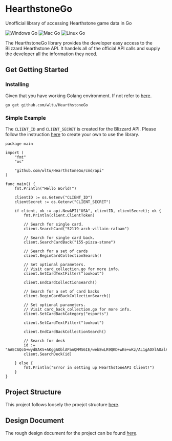 # HearthstoneGo
Unofficial library of accessing Hearthstone game data in Go

![Windows Go](https://github.com/wltu/HearthstoneGo/workflows/Windows%20Go/badge.svg?branch=master)
![Mac Go](https://github.com/wltu/HearthstoneGo/workflows/Mac%20Go/badge.svg?branch=master)
![Linux Go](https://github.com/wltu/HearthstoneGo/workflows/Linux%20Go/badge.svg?branch=master)

The HearthstoneGo library provides the developer easy access to the Blizzard Hearthstone API. It handels all of the official API calls and supply the developer all the information they need.

## Get Getting Started
### Installing
Given that you have working Golang environment. If not refer to [here](https://golang.org/doc/install).
```
go get github.com/wltu/HearthstoneGo
```

### Simple Example
The `CLIENT_ID` and `CLIENT_SECRET` is created for the Blizzard API. Please follow the instruction [here](https://develop.battle.net/documentation/guides/getting-started) to create your own to use the library.
```
package main

import (
	"fmt"
	"os"

	"github.com/wltu/HearthstoneGo/cmd/api"
)

func main() {
	fmt.Println("Hello World!")

	clientID := os.Getenv("CLIENT_ID")
	clientSecret := os.Getenv("CLIENT_SECRET")

	if client, ok := api.NewAPI("USA", clientID, clientSecret); ok {
		fmt.Println(client.ClientToken)

		// Search for single card.
		client.SearchCard("52119-arch-villain-rafaam")

		// Search for single card back.
		client.SearchCardBack("155-pizza-stone")

		// Search for a set of cards
		client.BeginCardCollectionSearch()

		// Set optional parameters.
		// Visit card_collection.go for more info.
		client.SetCardTextFilter("lookout")

		client.EndCardCollectionSearch()

		// Search for a set of card backs
		client.BeginCardBackCollectionSearch()

		// Set optional parameters.
		// Visit card_back_collection.go for more info.
		client.SetCardBackCategory("esports")

		client.SetCardTextFilter("lookout")

		client.EndCardBackCollectionSearch()

		// Search for deck
		id := "AAECAQcG+wyd8AKS+AKggAOblAPanQMMS6IE/web8wLR9QKD+wKe+wKz/AL1gAOXlAOalAOSnwMA"
		client.SearchDeck(id)

	} else {
		fmt.Println("Error in setting up HearthstoneAPI Client!")
	}
}

```


## Project Structure
This project follows loosely the proejct structure [here](https://github.com/golang-standards/project-layout).

## Design Document
The rough design document for the project can be found [here](https://docs.google.com/document/d/1hwWPqrOF7vG7u6qqmdCPqRR4Js99LyKEcchpjR17Z3E/edit?usp=sharing).